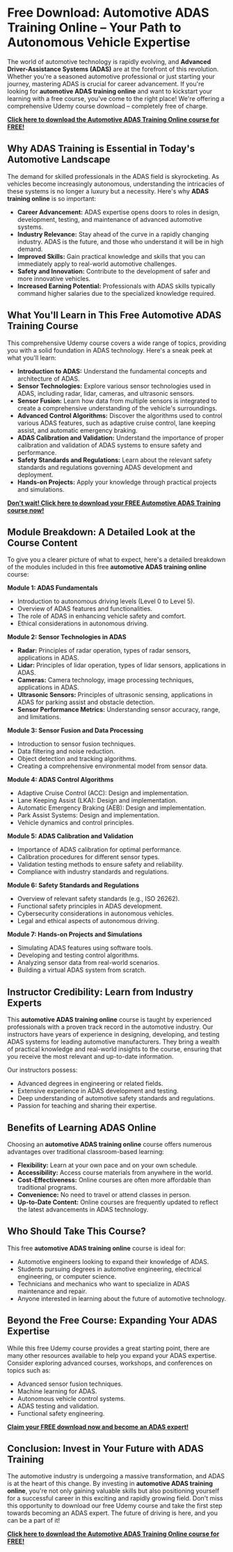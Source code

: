 # Free Download: Automotive ADAS Training Online – Your Path to Autonomous Vehicle Expertise

The world of automotive technology is rapidly evolving, and **Advanced Driver-Assistance Systems (ADAS)** are at the forefront of this revolution. Whether you're a seasoned automotive professional or just starting your journey, mastering ADAS is crucial for career advancement. If you're looking for **automotive ADAS training online** and want to kickstart your learning with a free course, you've come to the right place! We're offering a comprehensive Udemy course download – completely free of charge.

[**Click here to download the Automotive ADAS Training Online course for FREE!**](https://udemywork.com/automotive-adas-training-online)

## Why ADAS Training is Essential in Today's Automotive Landscape

The demand for skilled professionals in the ADAS field is skyrocketing. As vehicles become increasingly autonomous, understanding the intricacies of these systems is no longer a luxury but a necessity. Here's why **ADAS training online** is so important:

*   **Career Advancement:** ADAS expertise opens doors to roles in design, development, testing, and maintenance of advanced automotive systems.
*   **Industry Relevance:** Stay ahead of the curve in a rapidly changing industry. ADAS is the future, and those who understand it will be in high demand.
*   **Improved Skills:** Gain practical knowledge and skills that you can immediately apply to real-world automotive challenges.
*   **Safety and Innovation:** Contribute to the development of safer and more innovative vehicles.
*   **Increased Earning Potential:** Professionals with ADAS skills typically command higher salaries due to the specialized knowledge required.

## What You'll Learn in This Free Automotive ADAS Training Course

This comprehensive Udemy course covers a wide range of topics, providing you with a solid foundation in ADAS technology. Here's a sneak peek at what you'll learn:

*   **Introduction to ADAS:** Understand the fundamental concepts and architecture of ADAS.
*   **Sensor Technologies:** Explore various sensor technologies used in ADAS, including radar, lidar, cameras, and ultrasonic sensors.
*   **Sensor Fusion:** Learn how data from multiple sensors is integrated to create a comprehensive understanding of the vehicle's surroundings.
*   **Advanced Control Algorithms:** Discover the algorithms used to control various ADAS features, such as adaptive cruise control, lane keeping assist, and automatic emergency braking.
*   **ADAS Calibration and Validation:** Understand the importance of proper calibration and validation of ADAS systems to ensure safety and performance.
*   **Safety Standards and Regulations:** Learn about the relevant safety standards and regulations governing ADAS development and deployment.
*   **Hands-on Projects:** Apply your knowledge through practical projects and simulations.

[**Don't wait! Click here to download your FREE Automotive ADAS Training course now!**](https://udemywork.com/automotive-adas-training-online)

## Module Breakdown: A Detailed Look at the Course Content

To give you a clearer picture of what to expect, here's a detailed breakdown of the modules included in this free **automotive ADAS training online** course:

**Module 1: ADAS Fundamentals**

*   Introduction to autonomous driving levels (Level 0 to Level 5).
*   Overview of ADAS features and functionalities.
*   The role of ADAS in enhancing vehicle safety and comfort.
*   Ethical considerations in autonomous driving.

**Module 2: Sensor Technologies in ADAS**

*   **Radar:** Principles of radar operation, types of radar sensors, applications in ADAS.
*   **Lidar:** Principles of lidar operation, types of lidar sensors, applications in ADAS.
*   **Cameras:** Camera technology, image processing techniques, applications in ADAS.
*   **Ultrasonic Sensors:** Principles of ultrasonic sensing, applications in ADAS for parking assist and obstacle detection.
*   **Sensor Performance Metrics:** Understanding sensor accuracy, range, and limitations.

**Module 3: Sensor Fusion and Data Processing**

*   Introduction to sensor fusion techniques.
*   Data filtering and noise reduction.
*   Object detection and tracking algorithms.
*   Creating a comprehensive environmental model from sensor data.

**Module 4: ADAS Control Algorithms**

*   Adaptive Cruise Control (ACC): Design and implementation.
*   Lane Keeping Assist (LKA): Design and implementation.
*   Automatic Emergency Braking (AEB): Design and implementation.
*   Park Assist Systems: Design and implementation.
*   Vehicle dynamics and control principles.

**Module 5: ADAS Calibration and Validation**

*   Importance of ADAS calibration for optimal performance.
*   Calibration procedures for different sensor types.
*   Validation testing methods to ensure safety and reliability.
*   Compliance with industry standards and regulations.

**Module 6: Safety Standards and Regulations**

*   Overview of relevant safety standards (e.g., ISO 26262).
*   Functional safety principles in ADAS development.
*   Cybersecurity considerations in autonomous vehicles.
*   Legal and ethical aspects of autonomous driving.

**Module 7: Hands-on Projects and Simulations**

*   Simulating ADAS features using software tools.
*   Developing and testing control algorithms.
*   Analyzing sensor data from real-world scenarios.
*   Building a virtual ADAS system from scratch.

## Instructor Credibility: Learn from Industry Experts

This **automotive ADAS training online** course is taught by experienced professionals with a proven track record in the automotive industry. Our instructors have years of experience in designing, developing, and testing ADAS systems for leading automotive manufacturers. They bring a wealth of practical knowledge and real-world insights to the course, ensuring that you receive the most relevant and up-to-date information.

Our instructors possess:

*   Advanced degrees in engineering or related fields.
*   Extensive experience in ADAS development and testing.
*   Deep understanding of automotive safety standards and regulations.
*   Passion for teaching and sharing their expertise.

## Benefits of Learning ADAS Online

Choosing an **automotive ADAS training online** course offers numerous advantages over traditional classroom-based learning:

*   **Flexibility:** Learn at your own pace and on your own schedule.
*   **Accessibility:** Access course materials from anywhere in the world.
*   **Cost-Effectiveness:** Online courses are often more affordable than traditional programs.
*   **Convenience:** No need to travel or attend classes in person.
*   **Up-to-Date Content:** Online courses are frequently updated to reflect the latest advancements in ADAS technology.

## Who Should Take This Course?

This free **automotive ADAS training online** course is ideal for:

*   Automotive engineers looking to expand their knowledge of ADAS.
*   Students pursuing degrees in automotive engineering, electrical engineering, or computer science.
*   Technicians and mechanics who want to specialize in ADAS maintenance and repair.
*   Anyone interested in learning about the future of automotive technology.

## Beyond the Free Course: Expanding Your ADAS Expertise

While this free Udemy course provides a great starting point, there are many other resources available to help you expand your ADAS expertise. Consider exploring advanced courses, workshops, and conferences on topics such as:

*   Advanced sensor fusion techniques.
*   Machine learning for ADAS.
*   Autonomous vehicle control systems.
*   ADAS testing and validation.
*   Functional safety engineering.

[**Claim your FREE download now and become an ADAS expert!**](https://udemywork.com/automotive-adas-training-online)

## Conclusion: Invest in Your Future with ADAS Training

The automotive industry is undergoing a massive transformation, and ADAS is at the heart of this change. By investing in **automotive ADAS training online**, you're not only gaining valuable skills but also positioning yourself for a successful career in this exciting and rapidly growing field. Don't miss this opportunity to download our free Udemy course and take the first step towards becoming an ADAS expert. The future of driving is here, and you can be a part of it!

[**Click here to download the Automotive ADAS Training Online course for FREE!**](https://udemywork.com/automotive-adas-training-online)
